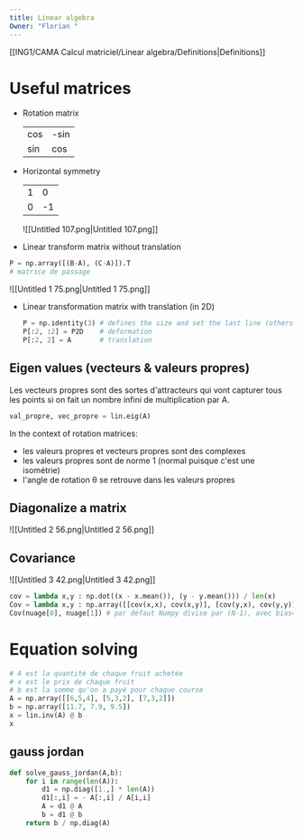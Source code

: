 ```yaml
---
title: Linear algebra
Owner: "Florian "
---
```

[[ING1/CAMA Calcul matriciel/Linear algebra/Definitions|Definitions]]
# Useful matrices
- Rotation matrix
    
    |   |   |
    |---|---|
    |cos|-sin|
    |sin|cos|
    
- Horizontal symmetry
    
    |   |   |
    |---|---|
    |1|0|
    |0|-1|
    
    ![[Untitled 107.png|Untitled 107.png]]
    
- Linear transform matrix without translation
```Python
P = np.array([(B-A), (C-A)]).T 
# matrice de passage
```
![[Untitled 1 75.png|Untitled 1 75.png]]
- Linear transformation matrix with translation (in 2D)
    
    ```Python
    P = np.identity(3) # defines the size and set the last line (others will be overwritten)
    P[:2, :2] = P2D    # deformation
    P[:2, 2] = A       # translation
    ```
    
## Eigen values (vecteurs & valeurs propres)
Les vecteurs propres sont des sortes d'attracteurs qui vont capturer tous les points si on fait un nombre infini de multiplication par A.
```Python
val_propre, vec_propre = lin.eig(A)
```
In the context of rotation matrices:
- les valeurs propres et vecteurs propres sont des complexes
- les valeurs propres sont de norme 1 (normal puisque c'est une isométrie)
- l'angle de rotation θ se retrouve dans les valeurs propres
  
## Diagonalize a matrix
![[Untitled 2 56.png|Untitled 2 56.png]]
## Covariance
![[Untitled 3 42.png|Untitled 3 42.png]]
```Python
cov = lambda x,y : np.dot((x - x.mean()), (y - y.mean())) / len(x)
Cov = lambda x,y : np.array([[cov(x,x), cov(x,y)], [cov(y,x), cov(y,y)]])
Cov(nuage[0], nuage[1]) # par défaut Numpy divise par (N-1), avec bias=True il divise par N et donne ce résultat
```
# Equation solving
```Python
# A est la quantité de chaque fruit achetée
# x est le prix de chaque fruit
# b est la somme qu'on a payé pour chaque course
A = np.array([[6,5,4], [5,3,2], [7,3,2]])
b = np.array([11.7, 7.9, 9.5])
x = lin.inv(A) @ b
x 
```
## gauss jordan
```Python
def solve_gauss_jordan(A,b):
    for i in range(len(A)):
        d1 = np.diag([1.,] * len(A))
        d1[:,i] = - A[:,i] / A[i,i]
        A = d1 @ A
        b = d1 @ b
    return b / np.diag(A)
```